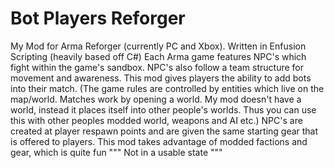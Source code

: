 # Bot Players Reforger
My Mod for Arma Reforger (currently PC and Xbox). Written in Enfusion Scripting (heavily based off C#)
Each Arma game features NPC's which fight within the game's sandbox. NPC's also follow a team structure for movement and awareness. This mod gives players the ability to add bots into their match. (The game rules are controlled by entities which live on the map/world. Matches work by opening a world. My mod doesn't have a world, instead it places itself into other people's worlds. Thus you can use this with other peoples modded world, weapons and AI etc.) NPC's are created at player respawn points and are given the same starting gear that is offered to players. This mod takes advantage of modded factions and gear, which is quite fun
"""
Not in a usable state
"""

